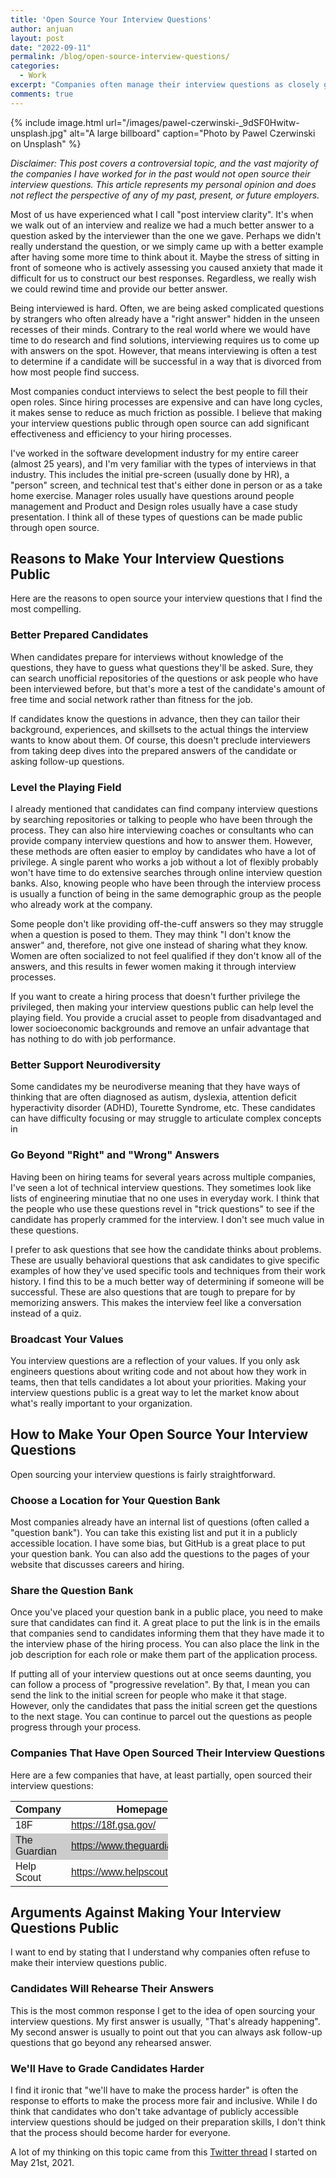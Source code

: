 ```yaml
---
title: 'Open Source Your Interview Questions'
author: anjuan
layout: post
date: "2022-09-11"
permalink: /blog/open-source-interview-questions/
categories:
  - Work
excerpt: "Companies often manage their interview questions as closely guarded secrets, but open sourcing them can make hiring processes more accessible, inclusive, and fair ."
comments: true
---
```


{% include image.html url="/images/pawel-czerwinski-_9dSF0Hwitw-unsplash.jpg" alt="A large billboard" caption="Photo by Pawel Czerwinski on Unsplash" %}

*Disclaimer: This post covers a controversial topic, and the vast majority of the companies I have worked for in the past would not open source their interview questions. This article represents my personal opinion and does not reflect the perspective of any of my past, present, or future employers.*

Most of us have experienced what I call "post interview clarity". It's when we walk out of an interview and realize we had a much better answer to a question asked by the interviewer than the one we gave. Perhaps we didn't really understand the question, or we simply came up with a better example after having some more time to think about it. Maybe the stress of sitting in front of someone who is actively assessing you caused anxiety that made it difficult for us to construct our best responses. Regardless, we really wish we could rewind time and provide our better answer.

Being interviewed is hard. Often, we are being asked complicated questions by strangers who often already have a "right answer" hidden in the unseen recesses of their minds. Contrary to the real world where we would have time to do research and find solutions, interviewing requires us to come up with answers on the spot. However, that means interviewing is often a test to determine if a candidate will be successful in a way that is divorced from how most people find success.

Most companies conduct interviews to select the best people to fill their open roles. Since hiring processes are expensive and can have long cycles, it makes sense to reduce as much friction as possible. I believe that making your interview questions public through open source can add significant effectiveness and efficiency to your hiring processes.

I've worked in the software development industry for my entire career (almost 25 years), and I'm very familiar with the types of interviews in that industry. This includes the initial pre-screen (usually done by HR), a "person" screen, and technical test that's either done in person or as a take home exercise. Manager roles usually have questions around people management and Product and Design roles usually have a case study presentation. I think all of these types of questions can be made public through open source.

## **Reasons to Make Your Interview Questions Public**

Here are the reasons to open source your interview questions that I find the most compelling.

### **Better Prepared Candidates**

When candidates prepare for interviews without knowledge of the questions, they have to guess what questions they'll be asked. Sure, they can search unofficial repositories of the questions or ask people who have been interviewed before, but that's more a test of the candidate's amount of free time and social network rather than fitness for the job.

If candidates know the questions in advance, then they can tailor their background, experiences, and skillsets to the actual things the interview wants to know about them. Of course, this doesn't preclude interviewers from taking deep dives into the prepared answers of the candidate or asking follow-up questions.

### **Level the Playing Field**

I already mentioned that candidates can find company interview questions by searching repositories or talking to people who have been through the process. They can also hire interviewing coaches or consultants who can provide company interview questions and how to answer them. However, these methods are often easier to employ by candidates who have a lot of privilege. A single parent who works a job without a lot of flexibly probably won't have time to do extensive searches through online interview question banks. Also, knowing people who have been through the interview process is usually a function of being in the same demographic group as the people who already work at the company.

Some people don't like providing off-the-cuff answers so they may struggle when a question is posed to them. They may think "I don't know the answer" and, therefore, not give one instead of sharing what they know. Women are often socialized to not feel qualified if they don't know all of the answers, and this results in fewer women making it through interview processes.

If you want to create a hiring process that doesn't further privilege the privileged, then making your interview questions public can help level the playing field. You provide a crucial asset to people from disadvantaged and lower socioeconomic backgrounds and remove an unfair advantage that has nothing to do with job performance.

### **Better Support Neurodiversity**

Some candidates my be neurodiverse meaning that they have ways of thinking that are often diagnosed as autism, dyslexia, attention deficit hyperactivity disorder (ADHD), Tourette Syndrome, etc. These candidates can have difficulty focusing or may struggle to articulate complex concepts in 

### **Go Beyond "Right" and "Wrong" Answers**

Having been on hiring teams for several years across multiple companies, I've seen a lot of technical interview questions. They sometimes look like lists of engineering minutiae that no one uses in everyday work. I think that the people who use these questions revel in "trick questions" to see if the candidate has properly crammed for the interview. I don't see much value in these questions.

I prefer to ask questions that see how the candidate thinks about problems. These are usually behavioral questions that ask candidates to give specific examples of how they've used specific tools and techniques from their work history. I find this to be a much better way of determining if someone will be successful. These are also questions that are tough to prepare for by memorizing answers. This makes the interview feel like a conversation instead of a quiz.

### **Broadcast Your Values**

You interview questions are a reflection of your values. If you only ask engineers questions about writing code and not about how they work in teams, then that tells candidates a lot about your priorities. Making your interview questions public is a great way to let the market know about what's really important to your organization.

## **How to Make Your Open Source Your Interview Questions**

Open sourcing your interview questions is fairly straightforward.

### **Choose a Location for Your Question Bank**

Most companies already have an internal list of questions (often called a "question bank"). You can take this existing list and put it in a publicly accessible location. I have some bias, but GitHub is a great place to put your question bank. You can also add the questions to the pages of your website that discusses careers and hiring.

### **Share the Question Bank**

Once you've placed your question bank in a public place, you need to make sure that candidates can find it. A great place to put the link is in the emails that companies send to candidates informing them that they have made it to the interview phase of the hiring process.  You can also place the link in the job description for each role or make them part of the application process.

If putting all of your interview questions out at once seems daunting, you can follow a process of "progressive revelation". By that, I mean you can send the link to the initial screen for people who make it that stage. However, only the candidates that pass the initial screen get the questions to the next stage. You can continue to parcel out the questions as people progress through your process.

### **Companies That Have Open Sourced Their Interview Questions**

Here are a few companies that have, at least partially, open sourced their interview questions:

<html>
<head>
<style>
table {
    font-family: arial, sans-serif;
    border-collapse: collapse;
    width: 50%;
}

td, th {
    border: 3px solid #dddddd;
    text-align: left;
    padding: 8px;
}

tr:nth-child(odd) {background: #FFF}
tr:nth-child(even) {background: #CCC}


</style>
</head>
<body>

</body>
</html>

| Company | Homepage | Interview Questions
|---------------|----------------------------------------|-------------------------------------------|
|18F                   | https://18f.gsa.gov/                        | https://eng-hiring.18f.gov/   |
| The Guardian | https://www.theguardian.com/us | https://github.com/guardian/coding-exercises |
| Help Scout     | https://www.helpscout.com/          | https://github.com/helpscout/interview-questions

## **Arguments Against Making Your Interview Questions Public**

I want to end by stating that I understand why companies often refuse to make their interview questions public.

### **Candidates Will Rehearse Their Answers**

This is the most common response I get to the idea of open sourcing your interview questions. My first answer is usually, "That's already happening". My second answer is usually to point out that you can always ask follow-up questions that go beyond any rehearsed answer.

### **We'll Have to Grade Candidates Harder**

I find it ironic that "we'll have to make the process harder" is often the response to efforts to make the process more fair and inclusive. While I do think that candidates who don't take advantage of publicly accessible interview questions should be judged on their preparation skills, I don't think that the process should become harder for everyone.


A lot of my thinking on this topic came from this [Twitter thread](https://twitter.com/anjuan/status/1395827520755351555?s=21&t=gqFwHtFPHKh5FbLTuw8JLg) I started on May 21st, 2021.